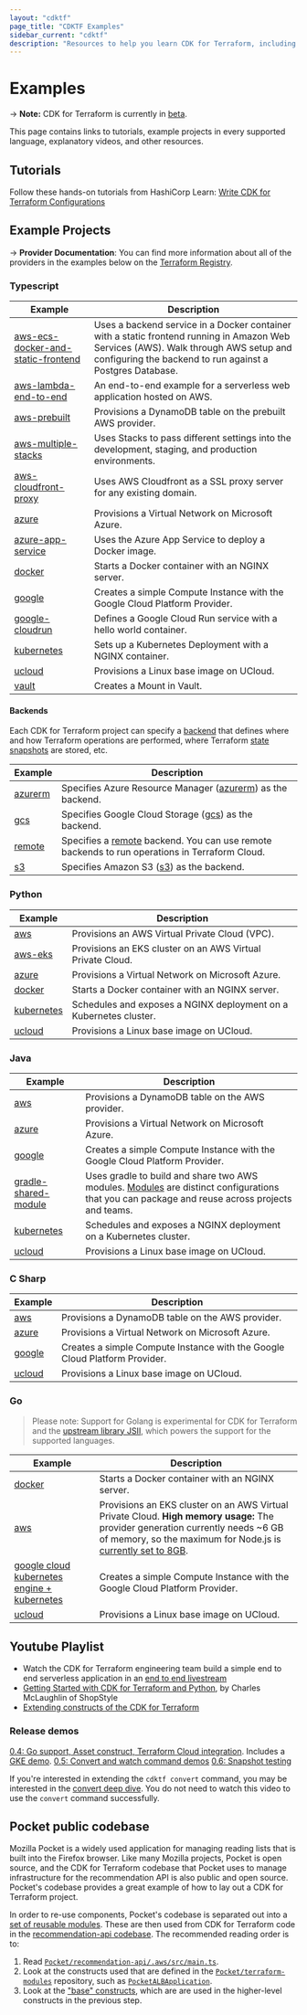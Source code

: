 ```yaml
---
layout: "cdktf"
page_title: "CDKTF Examples"
sidebar_current: "cdktf"
description: "Resources to help you learn CDK for Terraform, including example projects in Typescript, Java, Python C Sharp, and Go."
---
```


# Examples

-> **Note:** CDK for Terraform is currently in [beta](/docs/cdktf/index.html#project-maturity-and-production-readiness).

This page contains links to tutorials, example projects in every supported language, explanatory videos, and other resources.

## Tutorials

Follow these hands-on tutorials from HashiCorp Learn: [Write CDK for Terraform Configurations](https://learn.hashicorp.com/collections/terraform/cdktf)

## Example Projects

-> **Provider Documentation**: You can find more information about all of the providers in the examples below on the [Terraform Registry](https://registry.terraform.io/).

### Typescript

| Example                                                                                                                  | Description                                                                                                                                                                                      |
| ------------------------------------------------------------------------------------------------------------------------ | ------------------------------------------------------------------------------------------------------------------------------------------------------------------------------------------------ |
| [aws-ecs-docker-and-static-frontend](https://github.com/hashicorp/docker-on-aws-ecs-with-terraform-cdk-using-typescript) | Uses a backend service in a Docker container with a static frontend running in Amazon Web Services (AWS). Walk through AWS setup and configuring the backend to run against a Postgres Database. |
| [aws-lambda-end-to-end](https://github.com/hashicorp/cdktf-integration-serverless-example)                               | An end-to-end example for a serverless web application hosted on AWS.                                                                                                                            |
| [aws-prebuilt](https://github.com/hashicorp/terraform-cdk/tree/main/examples/typescript/aws-prebuilt)                    | Provisions a DynamoDB table on the prebuilt AWS provider.                                                                                                                                        |
| [aws-multiple-stacks](https://github.com/hashicorp/terraform-cdk/tree/main/examples/typescript/aws-multiple-stacks)      | Uses Stacks to pass different settings into the development, staging, and production environments.                                                                                               |
| [aws-cloudfront-proxy](https://github.com/hashicorp/terraform-cdk/tree/main/examples/typescript/aws-cloudfront-proxy)    | Uses AWS Cloudfront as a SSL proxy server for any existing domain.                                                                                                                               |
| [azure](https://github.com/hashicorp/terraform-cdk/tree/main/examples/typescript/azure)                                  | Provisions a Virtual Network on Microsoft Azure.                                                                                                                                                 |
| [azure-app-service](https://github.com/hashicorp/terraform-cdk/tree/main/examples/typescript/azure-app-service)          | Uses the Azure App Service to deploy a Docker image.                                                                                                                                             |
| [docker](https://github.com/hashicorp/terraform-cdk/tree/main/examples/typescript/docker)                                | Starts a Docker container with an NGINX server.                                                                                                                                                  |
| [google](https://github.com/hashicorp/terraform-cdk/tree/main/examples/typescript/google)                                | Creates a simple Compute Instance with the Google Cloud Platform Provider.                                                                                                                       |
| [google-cloudrun](https://github.com/hashicorp/terraform-cdk/tree/main/examples/typescript/google-cloudrun)              | Defines a Google Cloud Run service with a hello world container.                                                                                                                                 |
| [kubernetes](https://github.com/hashicorp/terraform-cdk/tree/main/examples/typescript/kubernetes)                        | Sets up a Kubernetes Deployment with a NGINX container.                                                                                                                                          |
| [ucloud](https://github.com/hashicorp/terraform-cdk/tree/main/examples/typescript/ucloud)                                | Provisions a Linux base image on UCloud.                                                                                                                                                         |
| [vault](https://github.com/hashicorp/terraform-cdk/tree/main/examples/typescript/vault)                                  | Creates a Mount in Vault.                                                                                                                                                                        |

#### Backends

Each CDK for Terraform project can specify a [backend](https://www.terraform.io/docs/language/settings/backends/index.html) that defines where and how Terraform operations are performed, where Terraform [state snapshots](https://www.terraform.io/docs/language/state/index.html) are stored, etc.

| Example                                                                                              | Description                                                                                                                                                           |
| ---------------------------------------------------------------------------------------------------- | --------------------------------------------------------------------------------------------------------------------------------------------------------------------- |
| [azurerm](https://github.com/hashicorp/terraform-cdk/tree/main/examples/typescript/backends/azurerm) | Specifies Azure Resource Manager ([azurerm](https://www.terraform.io/docs/language/settings/backends/azurerm.html)) as the backend.                                   |
| [gcs](https://github.com/hashicorp/terraform-cdk/tree/main/examples/typescript/backends/gcs)         | Specifies Google Cloud Storage ([gcs](https://www.terraform.io/docs/language/settings/backends/gcs.html)) as the backend.                                             |
| [remote](https://github.com/hashicorp/terraform-cdk/tree/main/examples/typescript/backends/remote)   | Specifies a [remote](https://www.terraform.io/docs/language/settings/backends/remote.html) backend. You can use remote backends to run operations in Terraform Cloud. |
| [s3](https://github.com/hashicorp/terraform-cdk/tree/main/examples/typescript/backends/s3)           | Specifies Amazon S3 ([s3](https://www.terraform.io/docs/language/settings/backends/s3.html)) as the backend.                                                          |

### Python

| Example                                                                                       | Description                                                       |
| --------------------------------------------------------------------------------------------- | ----------------------------------------------------------------- |
| [aws](https://github.com/hashicorp/terraform-cdk/tree/main/examples/python/aws)               | Provisions an AWS Virtual Private Cloud (VPC).                    |
| [aws-eks](https://github.com/hashicorp/terraform-cdk/tree/main/examples/python/aws-eks)       | Provisions an EKS cluster on an AWS Virtual Private Cloud.        |
| [azure](https://github.com/hashicorp/terraform-cdk/tree/main/examples/python/azure)           | Provisions a Virtual Network on Microsoft Azure.                  |
| [docker](https://github.com/hashicorp/terraform-cdk/tree/main/examples/python/docker)         | Starts a Docker container with an NGINX server.                   |
| [kubernetes](https://github.com/hashicorp/terraform-cdk/tree/main/examples/python/kubernetes) | Schedules and exposes a NGINX deployment on a Kubernetes cluster. |
| [ucloud](https://github.com/hashicorp/terraform-cdk/tree/main/examples/python/ucloud)         | Provisions a Linux base image on UCloud.                          |

### Java

| Example                                                                                                         | Description                                                                                                                                                                        |
| --------------------------------------------------------------------------------------------------------------- | ---------------------------------------------------------------------------------------------------------------------------------------------------------------------------------- |
| [aws](https://github.com/hashicorp/terraform-cdk/tree/main/examples/java/aws)                                   | Provisions a DynamoDB table on the AWS provider.                                                                                                                                   |
| [azure](https://github.com/hashicorp/terraform-cdk/tree/main/examples/java/azure)                               | Provisions a Virtual Network on Microsoft Azure.                                                                                                                                   |
| [google](https://github.com/hashicorp/terraform-cdk/tree/main/examples/java/google)                             | Creates a simple Compute Instance with the Google Cloud Platform Provider.                                                                                                         |
| [gradle-shared-module](https://github.com/hashicorp/terraform-cdk/tree/main/examples/java/gradle-shared-module) | Uses gradle to build and share two AWS modules. [Modules](/docs/cdktf/concepts/modules.html) are distinct configurations that you can package and reuse across projects and teams. |
| [kubernetes](https://github.com/hashicorp/terraform-cdk/tree/main/examples/java/kubernetes)                     | Schedules and exposes a NGINX deployment on a Kubernetes cluster.                                                                                                                  |
| [ucloud](https://github.com/hashicorp/terraform-cdk/tree/main/examples/java/ucloud)                             | Provisions a Linux base image on UCloud.                                                                                                                                           |

### C Sharp

| Example                                                                               | Description                                                                |
| ------------------------------------------------------------------------------------- | -------------------------------------------------------------------------- |
| [aws](https://github.com/hashicorp/terraform-cdk/tree/main/examples/csharp/aws)       | Provisions a DynamoDB table on the AWS provider.                           |
| [azure](https://github.com/hashicorp/terraform-cdk/tree/main/examples/csharp/azure)   | Provisions a Virtual Network on Microsoft Azure.                           |
| [google](https://github.com/hashicorp/terraform-cdk/tree/main/examples/csharp/google) | Creates a simple Compute Instance with the Google Cloud Platform Provider. |
| [ucloud](https://github.com/hashicorp/terraform-cdk/tree/main/examples/csharp/ucloud) | Provisions a Linux base image on UCloud.                                   |

### Go

> Please note: Support for Golang is experimental for CDK for Terraform and the [upstream library JSII](https://aws.github.io/jsii/user-guides/lib-author/configuration/targets/go/), which powers the support for the supported languages.

| Example                                                                                                                | Description                                                                                                                                                                                                                                                                                                                                    |
| ---------------------------------------------------------------------------------------------------------------------- | ---------------------------------------------------------------------------------------------------------------------------------------------------------------------------------------------------------------------------------------------------------------------------------------------------------------------------------------------- |
| [docker](https://github.com/hashicorp/terraform-cdk/tree/main/examples/go/docker)                                      | Starts a Docker container with an NGINX server.                                                                                                                                                                                                                                                                                                |
| [aws](https://github.com/hashicorp/terraform-cdk/tree/main/examples/go/aws)                                            | Provisions an EKS cluster on an AWS Virtual Private Cloud. **High memory usage:** The provider generation currently needs ~6 GB of memory, so the maximum for Node.js is [currently set to 8GB](https://github.com/hashicorp/terraform-cdk/blob/11d2e783d1fe94e50abd116ba73689c02590a391/packages/cdktf-cli/lib/get/constructs-maker.ts#L279). |
| [google cloud kubernetes engine + kubernetes](https://github.com/hashicorp/terraform-cdk/tree/main/examples/go/google) | Creates a simple Compute Instance with the Google Cloud Platform Provider.                                                                                                                                                                                                                                                                     |
| [ucloud](https://github.com/hashicorp/terraform-cdk/tree/main/examples/go/ucloud)                                      | Provisions a Linux base image on UCloud.                                                                                                                                                                                                                                                                                                       |

## Youtube Playlist

- Watch the CDK for Terraform engineering team build a simple end to end serverless application in an [end to end livestream](https://www.youtube.com/watch?v=Ey0SW0c6p8c)
- [Getting Started with CDK for Terraform and Python](https://www.youtube.com/watch?v=Ee2qh-pEC5k&t=258s), by Charles McLaughlin of ShopStyle
- [Extending constructs of the CDK for Terraform](https://www.youtube.com/watch?v=cfU-WOGdNqA)

### Release demos

[0.4: Go support, Asset construct, Terraform Cloud integration](https://www.youtube.com/watch?v=TTfFAIeSqgo). Includes a [GKE demo](https://youtu.be/TTfFAIeSqgo?t=1573).
[0.5: Convert and watch command demos](https://www.youtube.com/watch?v=4caW8WJM4h4&t=1s)
[0.6: Snapshot testing](https://www.youtube.com/watch?v=9Is4QJT2664)

If you're interested in extending the `cdktf convert` command, you may be interested in the [convert deep dive](https://www.youtube.com/watch?v=rSn4-Ki5nho). You do not need to watch this video to use the `convert` command successfully.

## Pocket public codebase

Mozilla Pocket is a widely used application for managing reading lists that is built into the Firefox browser. Like many Mozilla projects, Pocket is open source, and the CDK for Terraform codebase that Pocket uses to manage infrastructure for the recommendation API is also public and open source. Pocket's codebase provides a great example of how to lay out a CDK for Terraform project.

In order to re-use components, Pocket's codebase is separated out into a [set of reusable modules](https://github.com/Pocket/terraform-modules/tree/main/src/pocket). These are then used from CDK for Terraform code in the [recommendation-api codebase](https://github.com/Pocket/recommendation-api/tree/main/.aws). The recommended reading order is to:

1. Read [`Pocket/recommendation-api/.aws/src/main.ts`](https://github.com/Pocket/recommendation-api/blob/main/.aws/src/main.ts).
2. Look at the constructs used that are defined in the [`Pocket/terraform-modules`](https://github.com/Pocket/terraform-modules/tree/main/src/pocket) repository, such as [`PocketALBApplication`](https://github.com/Pocket/terraform-modules/blob/main/src/pocket/PocketALBApplication.ts).
3. Look at the ["base" constructs](https://github.com/Pocket/terraform-modules/tree/main/src/base), which are are used in the higher-level constructs in the previous step.
